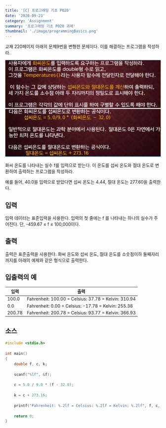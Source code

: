 ```yaml
---
title: '[C] 프로그래밍 기초 P020'
date: '2020-09-23'
category: 'Assignment'
summary: '프로그래밍 기초 P020 과제'
thumbnail: './image/programmingBasics.png'
---
```

교재 220페이지 아래의 문제9번을 변형한 문제이다. 이를 해결하는 프로그램을 작성하라.

![Problem](./image/pba/p020-1.jpg)
![Problem](./image/pba/p020-2.jpg)

화씨 온도를 나타내는 실수 f를 입력으로 받는다. 이 온도를 섭씨 온도와 절대 온도로 변환하여 출력하는 프로그램을 작성하라.

예를 들어, 40.0을 입력으로 받았다면 섭씨 온도는 4.44, 절대 온도는 277.60을 출력한다.

## 입력
입력 데이터는 표준입력을 사용한다. 입력의 첫 줄에는 f 를 나타내는 하나의 실수가 주어진다. 
단, -459.67 ≤ f ≤ 100,000이다.


## 출력
출력은 표준출력을 사용한다. 화씨 온도와 섭씨 온도, 절대 온도를 소숫점이하 둘째자리까지를 아래의 예제와 같은 형식으로 출력한다.

## 입출력의 예

|입력|출력|
|---|---|
|100.0|Fahrenheit: 100.00 = Celsius: 37.78 = Kelvin: 310.94|
|0.0|Fahrenheit: 0.00 = Celsius: -17.78 = Kelvin: 255.38|
|200.78|Fahrenheit: 200.78 = Celsius: 93.77 = Kelvin: 366.93|

## 소스

```c
#include <stdio.h>

int main()
{
	double f, c, k;

	scanf("%lf", &f);

	c = 5.0 / 9.0 * (f - 32.0);

	k = c + 273.16;

	printf("Fahrenheit: %.2lf = Celsius: %.2lf = Kelvin: %.2lf", f, c, k);
	
	return 0;
}
```